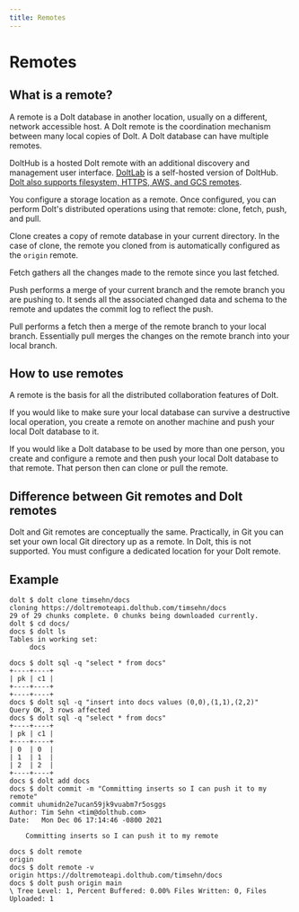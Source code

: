 ```yaml
---
title: Remotes
---
```


# Remotes

## What is a remote?

A remote is a Dolt database in another location, usually on a different, network accessible host. A Dolt remote is the coordination mechanism between many local copies of Dolt. A Dolt database can have multiple remotes.

DoltHub is a hosted Dolt remote with an additional discovery and management user interface. [DoltLab](https://www.dolthub.com/blog/2022-01-14-announcing-doltlab/) is a self-hosted version of DoltHub. [Dolt also supports filesystem, HTTPS, AWS, and GCS remotes](https://www.dolthub.com/blog/2021-07-19-remotes/).

You configure a storage location as a remote. Once configured, you can perform Dolt's distributed operations using that remote: clone, fetch, push, and pull. 

Clone creates a copy of remote database in your current directory. In the case of clone, the remote you cloned from is automatically configured as the `origin` remote.

Fetch gathers all the changes made to the remote since you last fetched.

Push performs a merge of your current branch and the remote branch you are pushing to. It sends all the associated changed data and schema to the remote and updates the commit log to reflect the push.

Pull performs a fetch then a merge of the remote branch to your local branch. Essentially pull merges the changes on the remote branch into your local branch.
 
## How to use remotes

A remote is the basis for all the distributed collaboration features of Dolt.

If you would like to make sure your local database can survive a destructive local operation, you create a remote on another machine and push your local Dolt database to it.

If you would like a Dolt database to be used by more than one person, you create and configure a remote and then push your local Dolt database to that remote. That person then can clone or pull the remote.

## Difference between Git remotes and Dolt remotes

Dolt and Git remotes are conceptually the same. Practically, in Git you can set your own local Git directory up as a remote. In Dolt, this is not supported. You must configure a dedicated location for your Dolt remote.

## Example

```
dolt $ dolt clone timsehn/docs
cloning https://doltremoteapi.dolthub.com/timsehn/docs
29 of 29 chunks complete. 0 chunks being downloaded currently.
dolt $ cd docs/
docs $ dolt ls
Tables in working set:
	 docs

docs $ dolt sql -q "select * from docs"
+----+----+
| pk | c1 |
+----+----+
+----+----+
docs $ dolt sql -q "insert into docs values (0,0),(1,1),(2,2)"
Query OK, 3 rows affected
docs $ dolt sql -q "select * from docs"
+----+----+
| pk | c1 |
+----+----+
| 0  | 0  |
| 1  | 1  |
| 2  | 2  |
+----+----+
docs $ dolt add docs
docs $ dolt commit -m "Committing inserts so I can push it to my remote"
commit uhumidn2e7ucan59jk9vuabm7r5osggs
Author: Tim Sehn <tim@dolthub.com>
Date:   Mon Dec 06 17:14:46 -0800 2021

	Committing inserts so I can push it to my remote

docs $ dolt remote
origin
docs $ dolt remote -v
origin https://doltremoteapi.dolthub.com/timsehn/docs 
docs $ dolt push origin main
\ Tree Level: 1, Percent Buffered: 0.00% Files Written: 0, Files Uploaded: 1
```
